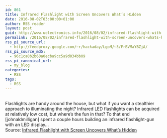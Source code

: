 ```yaml
---
id: 861
title: Infrared Flashlight with Screen Uncovers What’s Hidden
date: 2016-08-02T03:00:00+01:00
author: RSS reader
layout: post
guid: http://www.uelectronics.info/2016/08/02/infrared-flashlight-with-screen-uncovers-whats-hidden/
permalink: /2016/08/02/infrared-flashlight-with-screen-uncovers-whats-hidden/
rss_pi_source_url:
  - http://feedproxy.google.com/~r/hackaday/LgoM/~3/FrBVMaYBZjA/
rss_pi_source_md5:
  - 96c1ca0b2b60a0ecba9cc5a9d034bb09
rss_pi_canonical_url:
  - my_blog
categories:
  - RSS
tags:
  - RSS
---
```

&#013;  
Flashlights are handy around the house, but what if you want a stealthier approach to illuminating the night? Infrared LED flashlights can be acquired at relatively low cost, but where’s the fun in that? To that end [johnaldmilligan] spent a couple hours building an infrared flashlight-gun with an LED display…&#013;  
Source: <a href="http://feedproxy.google.com/~r/hackaday/LgoM/~3/FrBVMaYBZjA/" target="_blank">Infrared Flashlight with Screen Uncovers What’s Hidden</a>